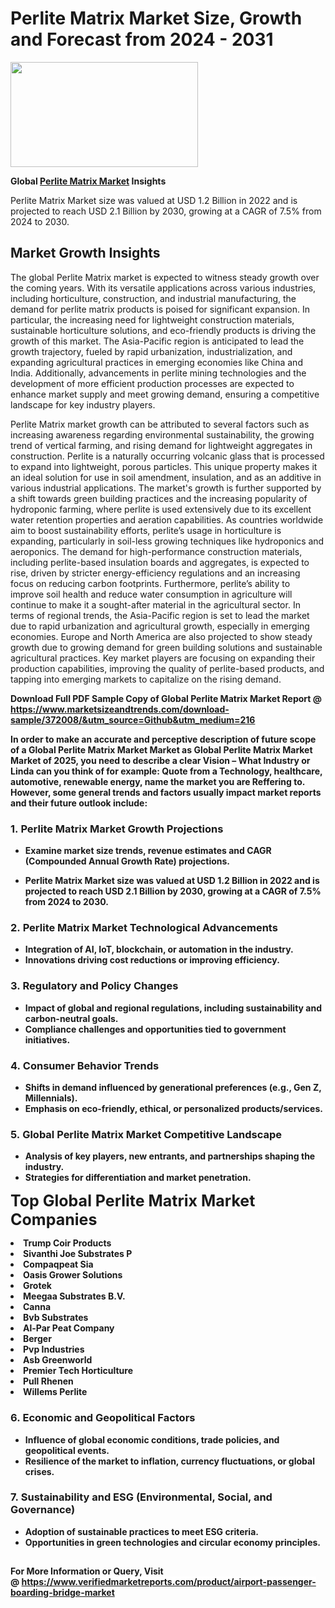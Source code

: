 <H1>Perlite Matrix Market Size, Growth and Forecast from 2024 - 2031</H1><img class="aligncenter size-medium wp-image-584254" src="https://thirdeyenews.in/wp-content/uploads/2024/09/Global-Market-Research-300x168.jpeg" alt="" width="300" height="168" /><p><strong>Global&nbsp;<a href="https://www.marketsizeandtrends.com/download-sample/372008/&amp;utm_source=Github&utm_medium=216">Perlite Matrix Market</a> Insights</strong></p><p>Perlite Matrix Market size was valued at USD 1.2 Billion in 2022 and is projected to reach USD 2.1 Billion by 2030, growing at a CAGR of 7.5% from 2024 to 2030.</p><p><h2>Market Growth Insights</h2> <p>The global Perlite Matrix market is expected to witness steady growth over the coming years. With its versatile applications across various industries, including horticulture, construction, and industrial manufacturing, the demand for perlite matrix products is poised for significant expansion. In particular, the increasing need for lightweight construction materials, sustainable horticulture solutions, and eco-friendly products is driving the growth of this market. The Asia-Pacific region is anticipated to lead the growth trajectory, fueled by rapid urbanization, industrialization, and expanding agricultural practices in emerging economies like China and India. Additionally, advancements in perlite mining technologies and the development of more efficient production processes are expected to enhance market supply and meet growing demand, ensuring a competitive landscape for key industry players.</p> <p><strong></strong></p> <p>Perlite Matrix market growth can be attributed to several factors such as increasing awareness regarding environmental sustainability, the growing trend of vertical farming, and rising demand for lightweight aggregates in construction. Perlite is a naturally occurring volcanic glass that is processed to expand into lightweight, porous particles. This unique property makes it an ideal solution for use in soil amendment, insulation, and as an additive in various industrial applications. The market's growth is further supported by a shift towards green building practices and the increasing popularity of hydroponic farming, where perlite is used extensively due to its excellent water retention properties and aeration capabilities. As countries worldwide aim to boost sustainability efforts, perlite’s usage in horticulture is expanding, particularly in soil-less growing techniques like hydroponics and aeroponics. The demand for high-performance construction materials, including perlite-based insulation boards and aggregates, is expected to rise, driven by stricter energy-efficiency regulations and an increasing focus on reducing carbon footprints. Furthermore, perlite’s ability to improve soil health and reduce water consumption in agriculture will continue to make it a sought-after material in the agricultural sector. In terms of regional trends, the Asia-Pacific region is set to lead the market due to rapid urbanization and agricultural growth, especially in emerging economies. Europe and North America are also projected to show steady growth due to growing demand for green building solutions and sustainable agricultural practices. Key market players are focusing on expanding their production capabilities, improving the quality of perlite-based products, and tapping into emerging markets to capitalize on the rising demand.</p> <p><strong></p><p><span class=""><strong>Download Full PDF Sample Copy of Global Perlite Matrix Market Report</strong> @ <a href="https://www.marketsizeandtrends.com/download-sample/372008/&amp;utm_source=Github&utm_medium=216" target="_blank">https://www.marketsizeandtrends.com/download-sample/372008/&amp;utm_source=Github&utm_medium=216</a></span></p><p>In order to make an accurate and perceptive description of future scope of a Global&nbsp;Perlite Matrix Market Market as Global&nbsp;Perlite Matrix Market Market of 2025, you need to describe a clear Vision &ndash; What Industry or Linda can you think of for example: Quote from a Technology, healthcare, automotive, renewable energy, name the market you are Reffering to. However, some general trends and factors usually impact market reports and their future outlook include:</p><h3>1.&nbsp;<strong>Perlite Matrix Market Growth Projections</strong></h3><ul><li>Examine market size trends, revenue estimates and CAGR (Compounded Annual Growth Rate) projections.</li><li><p>Perlite Matrix Market size was valued at USD 1.2 Billion in 2022 and is projected to reach USD 2.1 Billion by 2030, growing at a CAGR of 7.5% from 2024 to 2030.</p></li></ul><h3>2.&nbsp;<strong>Perlite Matrix Market Technological Advancements</strong></h3><ul><li>Integration of AI, IoT, blockchain, or automation in the industry.</li><li>Innovations driving cost reductions or improving efficiency.</li></ul><h3>3.&nbsp;<strong>Regulatory and Policy Changes</strong></h3><ul><li>Impact of global and regional regulations, including sustainability and carbon-neutral goals.</li><li>Compliance challenges and opportunities tied to government initiatives.</li></ul><h3>4.&nbsp;<strong>Consumer Behavior Trends</strong></h3><ul><li>Shifts in demand influenced by generational preferences (e.g., Gen Z, Millennials).</li><li>Emphasis on eco-friendly, ethical, or personalized products/services.</li></ul><h3>5.&nbsp;<strong>Global Perlite Matrix Market Competitive Landscape</strong></h3><ul><li>Analysis of key players, new entrants, and partnerships shaping the industry.</li><li>Strategies for differentiation and market penetration.</li></ul><p data-pm-slice="1 1 []"><span style="color: inherit; font-family: inherit; font-size: 25px;">Top Global Perlite Matrix Market Companies</span></p><div class="" data-test-id=""><p><li>Trump Coir Products</li><li> Sivanthi Joe Substrates P</li><li> Compaqpeat Sia</li><li> Oasis Grower Solutions</li><li> Grotek</li><li> Meegaa Substrates B.V.</li><li> Canna</li><li> Bvb Substrates</li><li> Al-Par Peat Company</li><li> Berger</li><li> Pvp Industries</li><li> Asb Greenworld</li><li> Premier Tech Horticulture</li><li> Pull Rhenen</li><li> Willems Perlite</li></p></div><h3>6.&nbsp;<strong>Economic and Geopolitical Factors</strong></h3><ul><li>Influence of global economic conditions, trade policies, and geopolitical events.</li><li>Resilience of the market to inflation, currency fluctuations, or global crises.</li></ul><h3>7.&nbsp;<strong>Sustainability and ESG (Environmental, Social, and Governance)</strong></h3><ul><li>Adoption of sustainable practices to meet ESG criteria.</li><li>Opportunities in green technologies and circular economy principles.</li></ul><h2><strong style="font-size: 14px;">For More Information or Query, Visit @&nbsp;</strong><a style="background-color: #ffffff; font-size: 14px;" href="https://www.marketsizeandtrends.com/report/perlite-matrix-market/" target="_blank">https://www.verifiedmarketreports.com/product/airport-passenger-boarding-bridge-market</a></h2>
